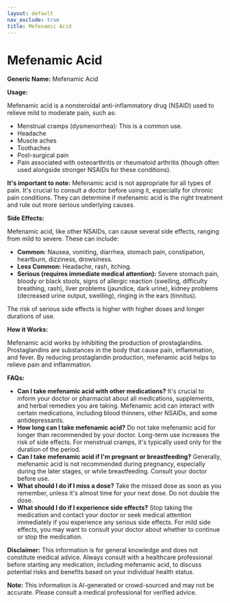 ```yaml
---
layout: default
nav_exclude: true
title: Mefenamic Acid
---
```


# Mefenamic Acid

**Generic Name:** Mefenamic Acid

**Usage:**

Mefenamic acid is a nonsteroidal anti-inflammatory drug (NSAID) used to relieve mild to moderate pain, such as:

* Menstrual cramps (dysmenorrhea): This is a common use.
* Headache
* Muscle aches
* Toothaches
* Post-surgical pain
* Pain associated with osteoarthritis or rheumatoid arthritis (though often used alongside stronger NSAIDs for these conditions).

**It's important to note:** Mefenamic acid is not appropriate for all types of pain.  It's crucial to consult a doctor before using it, especially for chronic pain conditions.  They can determine if mefenamic acid is the right treatment and rule out more serious underlying causes.

**Side Effects:**

Mefenamic acid, like other NSAIDs, can cause several side effects, ranging from mild to severe.  These can include:

* **Common:** Nausea, vomiting, diarrhea, stomach pain, constipation, heartburn, dizziness, drowsiness.
* **Less Common:**  Headache, rash, itching.
* **Serious (requires immediate medical attention):**  Severe stomach pain, bloody or black stools, signs of allergic reaction (swelling, difficulty breathing, rash), liver problems (jaundice, dark urine), kidney problems (decreased urine output, swelling), ringing in the ears (tinnitus).

The risk of serious side effects is higher with higher doses and longer durations of use.

**How it Works:**

Mefenamic acid works by inhibiting the production of prostaglandins. Prostaglandins are substances in the body that cause pain, inflammation, and fever. By reducing prostaglandin production, mefenamic acid helps to relieve pain and inflammation.


**FAQs:**

* **Can I take mefenamic acid with other medications?**  It's crucial to inform your doctor or pharmacist about all medications, supplements, and herbal remedies you are taking.  Mefenamic acid can interact with certain medications, including blood thinners, other NSAIDs, and some antidepressants.
* **How long can I take mefenamic acid?**  Do not take mefenamic acid for longer than recommended by your doctor.  Long-term use increases the risk of side effects.  For menstrual cramps, it's typically used only for the duration of the period.
* **Can I take mefenamic acid if I'm pregnant or breastfeeding?**  Generally, mefenamic acid is not recommended during pregnancy, especially during the later stages, or while breastfeeding.  Consult your doctor before use.
* **What should I do if I miss a dose?**  Take the missed dose as soon as you remember, unless it's almost time for your next dose.  Do not double the dose.
* **What should I do if I experience side effects?**  Stop taking the medication and contact your doctor or seek medical attention immediately if you experience any serious side effects.  For mild side effects, you may want to consult your doctor about whether to continue or stop the medication.


**Disclaimer:** This information is for general knowledge and does not constitute medical advice. Always consult with a healthcare professional before starting any medication, including mefenamic acid, to discuss potential risks and benefits based on your individual health status.


**Note:** This information is AI-generated or crowd-sourced and may not be accurate. Please consult a medical professional for verified advice.